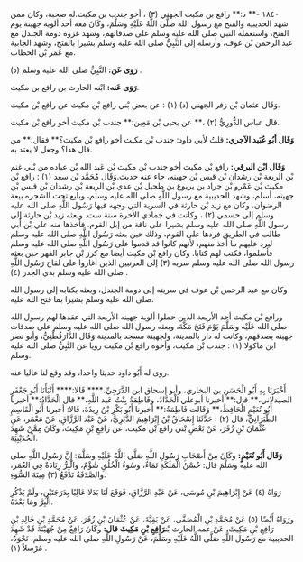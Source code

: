 ١٨٤٠ -** د:** رافع بن مكيث الجهني (٣) ، أخو جندب بن مكيث.له صحبة، وكان ممن شهد الحديبيه والفتح مع رسول الله صَلَّى اللَّهُ عَلَيْهِ وسَلَّمَ، وكَانَ معه أحد ألوية جهينة يوم الفتح، واستعمله النبي صلى الله عليه وسلم على صدقاتهم، وشهد غزوة دومة الجندل مع عبد الرحمن بْن عوف، وأرسله إلى النَّبِيُّ صلى الله عليه وسلم بشيرا بالفتح، وشهد الجابية مع عُمَر بْن الخطاب.

**رَوَى عَن:** النَّبِيُّ صلى الله عليه وسلم (د) .

**رَوَى عَنه:** ابْنه الحارث بن رافع بن مكيث.

وَقَال عثمان بْن زفر الجهني (د) (١) : عن بعض بْني رافع بْن مكيث عن رافع بْن مكيث.

قال عباس الدُّورِيُّ (٢) ،** عن يحيى بْن مَعِين:** جندب بْن مكيث أخو رافع بْن مكيث.

**وَقَال أَبُو عُبَيد الآجري:** قلتُ لأبي داود: جندب بْن مكيث أخو رافع بْن مكيث؟** فقال:** من قال هذا؟ وجعل لا يعتد به.

**وَقَال ابْن البرقي:** رافع بْن مكيث أخو جندب بْن مكيث بْن عَبد الله بْن عباده من بْني غنم بْن الربعة بْن رشدان بْن قيس بْن جهينه، جاء عنه حديث.وَقَال مُحَمَّد بْن سعد (١) : رافع بْن مكيث بْن عَمْرو بْن جراد بن يربوع بن طحيل بْن عدي بْن الربعة بْن رشدان بْن قيس بْن جهينه، أسلم، وشهد الحديبية مع رسول اللَّهِ صلى الله عليه وسلم، وبايع تحت الشجره بيعة الرضوان، وكان مع زيد بْن حارثة في السرية التي وجهه فيها رَسُول اللَّهِ صلى الله عليه وسلم إلى حسمي (٢) ، وكانت في جمادي الأخرة سنة ست. وبعثه زيد بْن حارثة إلى رسول اللَّهِ صلى الله عليه وسلم بشيرا على ناقة من إبل القوم، فأخذها منه علي بْن أَبي طالب في الطريق فردها على القوم، وذلك حين بعثه رَسُول اللَّهِ صلى الله عليه وسلم ليرد عليهم ما أخذ منهم، لأنهم كانوا قد قدموا على رَسُول اللَّهِ صلى الله عليه وسلم فأسلموا، فكتب لهم كتابا. وكان رافع بْن مكيث أيضا مع كرز بْن جابر الفهر حين بعثه رسول الله صلى الله عليه وسلم سريه (٣) إلى العرنيين الذين أغاروا على لقاح رَسُول اللَّهِ صلى الله عليه وسلم بذي الجدر (٤) .

وكان مع عبد الرحمن بْن عوف في سريته إلى دومة الجندل، وبعثه بكتابه إلى رسول الله صلى الله عليه وسلم بشيرا بما فتح الله عليه.

ورافع بْن مكيث أحد الأربعة الذين حملوا ألوية جهينه الأربعة التي عقدها لهم رسول الله صلى الله عَلَيْه وسَلَّمَ يَوْمَ فَتَحَ مَكَّةَ، وبعثه رسول الله صلى الله عليه وسلم على صدقات جهينه يصدقهم، وكانت له دار بالمدينة، ولجهينة مسجد بالمدينة.وَقَال الدَّارَقُطْنِيُّ، وأبو نصر ابن ماكولا (١) : جندب بْن مكيث، وأخوه رافع بْن مكيث رويا عن النَّبِيُّ صلى الله عليه وسلم.

روى له أَبُو داود حديثا واحدا، وقد وقع لنا عاليا عنه.

أَخْبَرَنَا بِهِ أَبُو الْحَسَنِ بن البخاري، وأبو إسحاق ابن الدَّرَجِيِّ،**** قَالا:**** أَنْبَأَنَا أَبُو جَعْفَرٍ الصيدلاني،** قال:** أخبرنا أبوعلي الْحَدَّادُ، وفَاطِمَةُ بِنْتُ عَبد اللَّهِ،** قال الْحَدَّادُ:** أخبرنا أَبُو نُعَيْمٍ الْحَافِظُ،** وَقَالت فَاطِمَةُ:** أخبرنا أَبُو بَكْرِ بْنُ رِيذَةَ، قَالا: أخبرنا أَبُو الْقَاسِمِ الطَّبَرَانِيُّ، قال (٢) : حَدَّثَنَا إِسْحَاقُ بْنُ إِبْرَاهِيمَ الدَّبَرِيُّ، عَنْ عَبْد الرَّزَّاقِ، عَنْ مَعْمَر، عَنِ عُثْمَانَ بْنِ زُفَرَ، عَنْ بَعْضِ بْني رافع بْن مكيث، عن رَافِعِ بْنِ مَكِيثَ، وكَانَ مِمَّنْ شَهِدَ الْحُدَيْبِيَةَ.

**وَقَال أَبُو نُعَيْمٍ:** وكَانَ مِنْ أَصْحَابِ رَسُولِ اللَّهِ صَلَّى اللَّهُ عَلَيْهِ وسَلَّمَ: إِنَّ رَسُول اللَّهِ صلى الله عليه وسَلَّمَ قال: حُسْنُ الْمَلَكَةِ نَمَاءٌ، وسُوءُ الْخُلُقِ شُؤْمٌ، والْبِرُّ زِيَادَةٌ فِي العُمَر، والصَّدَقَةُ تَدْفَعُ (٣) مِيتَةَ السُّوءِ.

رَوَاهُ (٤) عَنْ إِبْرَاهِيمَ بْنِ مُوسَى، عَنْ عَبْدِ الرَّزَّاقِ، فَوَقَعَ لَنَا بَدَلا عَالِيًا بِدَرَجَتَيْنِ، ولَمْ يَذْكُرِ الْبِرَّ ومَا بَعْدَهُ.

ورَوَاهُ أَيْضًا (٥) عَنْ مُحَمَّدِ بْنِ الْمُصَفَّى، عَنْ بَقِيَّةَ، عَنْ عُثْمَانَ بْنِ زُفَرَ، عَنْ مُحَمَّدِ بْنِ خَالِدِ بْنِ رَافِعِ بْنِ مَكِيثَ، عَنْ عمه الحارث بْن**رَافِعِ بْنِ مَكِيثَ قال:** وكَانَ رَافِعٌ مِنْ جُهَيْنَةَ قَدْ شَهِدَ الحديبية مع رَسُول اللَّهِ صَلَّى اللَّهُ عَلَيْهِ وسَلَّمَ، عَنْ رَسُولِ اللَّهِ صلى الله عليه وسلم، نَحْوَهُ، مُرْسلاً (١) .